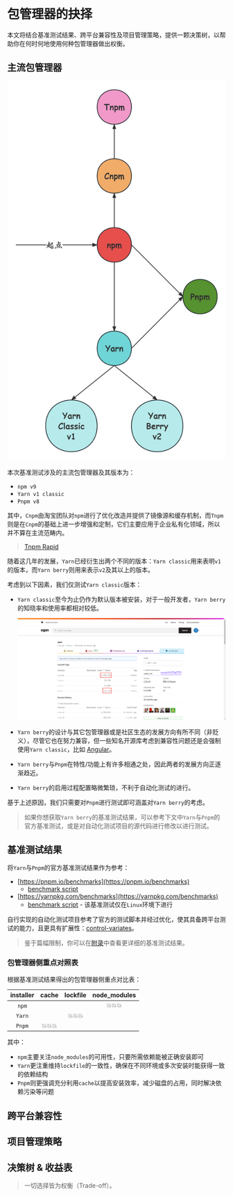 # 包管理器的抉择

本文将结合基准测试结果、跨平台兼容性及项目管理策略，提供一颗决策树，以帮助你在何时何地使用何种包管理器做出权衡。

## 主流包管理器

![pms](images/pms.jpg)

本次基准测试涉及的主流包管理器及其版本为：

- `npm v9`
- `Yarn v1 classic`
- `Pnpm v8`

其中，`Cnpm`由淘宝团队对`npm`进行了优化改造并提供了镜像源和缓存机制，而`Tnpm`则是在`Cnpm`的基础上进一步增强和定制，它们主要应用于企业私有化领域，所以并不算在主流范畴内。

> [Tnpm Rapid](https://zhuanlan.zhihu.com/p/455809528)

随着这几年的发展，`Yarn`已经衍生出两个不同的版本：`Yarn classic`用来表明`v1`的版本，而`Yarn berry`则用来表示`v2`及其以上的版本。

考虑到以下因素，我们仅测试`Yarn classic`版本：

- `Yarn classic`至今为止仍作为默认版本被安装，对于一般开发者，`Yarn berry`的知晓率和使用率都相对较低。

  ![yarn-downloads](images/yarn-downloads.png)

- `Yarn berry`的设计与其它包管理器或是社区生态的发展方向有所不同（非贬义），尽管它也在努力兼容，但一些知名开源库考虑到兼容性问题还是会强制使用`Yarn classic`，比如 [Angular](https://github.com/angular/angular/blob/main/.yarn/README.md)。
- `Yarn berry`与`Pnpm`在特性/功能上有许多相通之处，因此两者的发展方向正逐渐趋近。
- `Yarn berry`的启用过程配置略微繁琐，不利于自动化测试的进行。

基于上述原因，我们只需要对`Pnpm`进行测试即可涵盖对`Yarn berry`的考虑。

> 如果你想获取`Yarn berry`的基准测试结果，可以参考下文中`Yarn`与`Pnpm`的官方基准测试，或是对自动化测试项目的源代码进行修改以进行测试。

## 基准测试结果

将`Yarn`与`Pnpm`的官方基准测试结果作为参考：

- [https://pnpm.io/benchmarks](https://pnpm.io/benchmarks)
  - [benchmark script](https://github.com/pnpm/pnpm.github.io/tree/main/benchmarks)
- [https://yarnpkg.com/benchmarks](https://yarnpkg.com/benchmarks)
  - [benchmark script](https://github.com/yarnpkg/berry/blob/master/scripts/bench-run.sh) - 该基准测试仅在`Linux`环境下进行

自行实现的自动化测试项目参考了官方的测试脚本并经过优化，使其具备跨平台测试的能力，且更具有扩展性：[control-variates](https://github.com/zhenzhenChange/control-variates)。

> 鉴于篇幅限制，你可以在[附录](./infra-link-pm-benchmarks.md)中查看更详细的基准测试结果。

### 包管理器侧重点对照表

根据基准测试结果得出的包管理器侧重点对比表：

| installer | cache  | lockfile | node_modules |
| :-------: | :----: | :------: | :----------: |
|   `npm`   |        |          |    💥💥💥    |
|  `Yarn`   |        |  💥💥💥  |              |
|  `Pnpm`   | 💥💥💥 |          |              |

其中：

- `npm`主要关注`node_modules`的可用性，只要所需依赖能被正确安装即可
- `Yarn`更注重维持`lockfile`的一致性，确保在不同环境或多次安装时能获得一致的依赖结构
- `Pnpm`则更强调充分利用`cache`以提高安装效率，减少磁盘的占用，同时解决依赖污染等问题

## 跨平台兼容性

## 项目管理策略

## 决策树 & 收益表

> 一切选择皆为权衡（Trade-off）。

